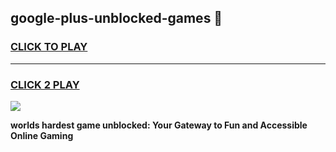 
## google-plus-unblocked-games 👋
<h3>
<a href="https://premium.freeplayer.one?title=google-plus-unblocked-games&ref=14F">CLICK TO PLAY</a></h3>
<hr>

<h3>
<a href="https://premium.freeplayer.one?title=google-plus-unblocked-games&ref=14F">CLICK 2 PLAY</a>
  
</h3>

<a href="https://premium.freeplayer.one?title=google-plus-unblocked-games&ref=12F/"><img src="https://clearcache.store/games.png"></a>


**worlds hardest game unblocked: Your Gateway to Fun and Accessible Online Gaming**
